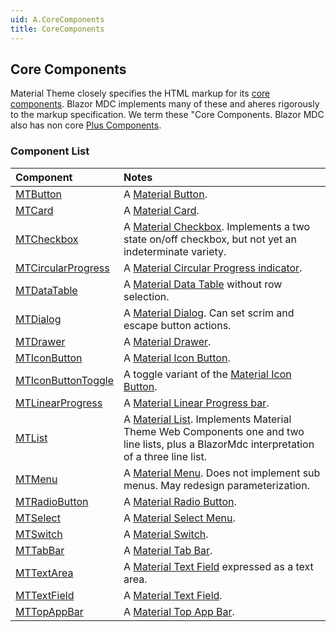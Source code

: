 ```yaml
---
uid: A.CoreComponents
title: CoreComponents
---
```

## Core Components

Material Theme closely specifies the HTML markup for its [core components](https://material.io/develop/web). Blazor MDC implements many of these and aheres rigorously to 
the markup specification. We term these "Core Components. Blazor MDC also has non core [Plus Components](xref:A.PlusComponents).

### Component List

| Component | Notes |
| :-------- | :---- |
| [MTButton](xref:C.MTButton) | A [Material Button](https://material.io/develop/web/components/buttons/). |
| [MTCard](xref:C.MTCard) | A [Material Card](https://material.io/develop/web/components/cards/). |
| [MTCheckbox](xref:C.MTCheckbox) | A [Material Checkbox](https://material.io/develop/web/components/input-controls/checkboxes/). Implements a two state on/off checkbox, but not yet an indeterminate variety. |
| [MTCircularProgress](xref:C.MTCircularProgress) | A [Material Circular Progress indicator](https://material.io/develop/web/components/progress-indicator/). |
| [MTDataTable<TItem>](xref:C.MTDataTable) | A [Material Data Table](https://material.io/develop/web/components/data-tables/) without row selection. |
| [MTDialog](xref:C.MTDialog) | A [Material Dialog](https://material.io/develop/web/components/dialogs/). Can set scrim and escape button actions. |
| [MTDrawer](xref:C.MTDrawer) | A [Material Drawer](https://material.io/develop/web/components/drawers/). |
| [MTIconButton](xref:C.MTIconButton) | A [Material Icon Button](https://material.io/develop/web/components/buttons/icon-buttons/). |
| [MTIconButtonToggle](xref:C.MTIconButtonToggle) | A toggle variant of the [Material Icon Button](https://material.io/develop/web/components/buttons/icon-buttons/). |
| [MTLinearProgress](xref:C.MTLinearProgress) | A [Material Linear Progress bar](https://material.io/develop/web/components/progress-indicator/). |
| [MTList](xref:C.MTList) | A [Material List](https://material.io/develop/web/components/lists/). Implements Material Theme Web Components one and two line lists, plus a BlazorMdc interpretation of a three line list. |
| [MTMenu](xref:C.MTMenu) | A [Material Menu](https://material.io/develop/web/components/menus/). Does not implement sub menus. May redesign parameterization. |
| [MTRadioButton](xref:C.MTRadioButton) | A [Material Radio Button](https://material.io/develop/web/components/input-controls/radio-buttons/). |
| [MTSelect](xref:C.MTSelect) | A [Material Select Menu](https://material.io/develop/web/components/input-controls/select-menus/). |
| [MTSwitch](xref:C.MTSwitch) | A [Material Switch](https://material.io/develop/web/components/input-controls/switches/). |
| [MTTabBar](xref:C.MTTabBar) | A [Material Tab Bar](https://material.io/develop/web/components/tabs/tab-bar/). |
| [MTTextArea](xref:C.MTTextArea) | A [Material Text Field](https://material.io/develop/web/components/input-controls/text-field/) expressed as a text area. |
| [MTTextField](xref:C.MTTextField) | A [Material Text Field](https://material.io/develop/web/components/input-controls/text-field/). |
| [MTTopAppBar](xref:C.MTTopAppBar) | A [Material Top App Bar](https://material.io/develop/web/components/top-app-bar/). |